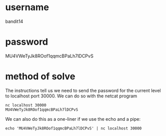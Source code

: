 # username
bandit14
# password
MU4VWeTyJk8ROof1qqmcBPaLh7lDCPvS
# method of solve
The instructions tell us we need to send the password for the current level to localhost port 30000. We can do so with the netcat program
```
nc localhost 30000
MU4VWeTyJk8ROof1qqmcBPaLh7lDCPvS
```
We can also do this as a one-liner if we use the echo and a pipe:
```
echo 'MU4VWeTyJk8ROof1qqmcBPaLh7lDCPvS' | nc localhost 30000
```
